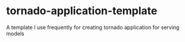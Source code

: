 # tornado-application-template
A template I use frequently for creating tornado application for serving models
